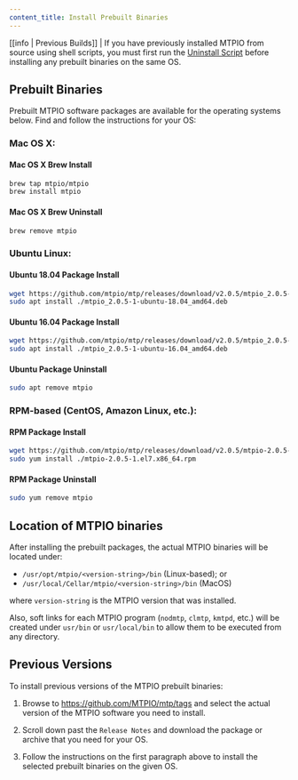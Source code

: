 ```yaml
---
content_title: Install Prebuilt Binaries
---
```


[[info | Previous Builds]]
| If you have previously installed MTPIO from source using shell scripts, you must first run the [Uninstall Script](01_build-from-source/01_shell-scripts/05_uninstall-mtpio.md) before installing any prebuilt binaries on the same OS.

## Prebuilt Binaries

Prebuilt MTPIO software packages are available for the operating systems below. Find and follow the instructions for your OS:

### Mac OS X:

#### Mac OS X Brew Install
```sh
brew tap mtpio/mtpio
brew install mtpio
```
#### Mac OS X Brew Uninstall
```sh
brew remove mtpio
```

### Ubuntu Linux:

#### Ubuntu 18.04 Package Install
```sh
wget https://github.com/mtpio/mtp/releases/download/v2.0.5/mtpio_2.0.5-1-ubuntu-18.04_amd64.deb
sudo apt install ./mtpio_2.0.5-1-ubuntu-18.04_amd64.deb
```
#### Ubuntu 16.04 Package Install
```sh
wget https://github.com/mtpio/mtp/releases/download/v2.0.5/mtpio_2.0.5-1-ubuntu-16.04_amd64.deb
sudo apt install ./mtpio_2.0.5-1-ubuntu-16.04_amd64.deb
```
#### Ubuntu Package Uninstall
```sh
sudo apt remove mtpio
```

### RPM-based (CentOS, Amazon Linux, etc.):

#### RPM Package Install
```sh
wget https://github.com/mtpio/mtp/releases/download/v2.0.5/mtpio-2.0.5-1.el7.x86_64.rpm
sudo yum install ./mtpio-2.0.5-1.el7.x86_64.rpm
```
#### RPM Package Uninstall
```sh
sudo yum remove mtpio
```

## Location of MTPIO binaries

After installing the prebuilt packages, the actual MTPIO binaries will be located under:
* `/usr/opt/mtpio/<version-string>/bin` (Linux-based); or
* `/usr/local/Cellar/mtpio/<version-string>/bin` (MacOS)

where `version-string` is the MTPIO version that was installed.

Also, soft links for each MTPIO program (`nodmtp`, `clmtp`, `kmtpd`, etc.) will be created under `usr/bin` or `usr/local/bin` to allow them to be executed from any directory.

## Previous Versions

To install previous versions of the MTPIO prebuilt binaries:

1. Browse to https://github.com/MTPIO/mtp/tags and select the actual version of the MTPIO software you need to install.

2. Scroll down past the `Release Notes` and download the package or archive that you need for your OS.

3. Follow the instructions on the first paragraph above to install the selected prebuilt binaries on the given OS.
